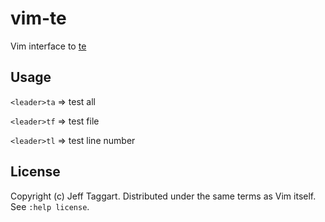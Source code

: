 # vim-te

Vim interface to [te](https://github.com/jetaggart/te)

## Usage

`<leader>ta` => test all

`<leader>tf` => test file

`<leader>tl` => test line number

## License

Copyright (c) Jeff Taggart.  Distributed under the same terms as Vim itself.
See `:help license`.
